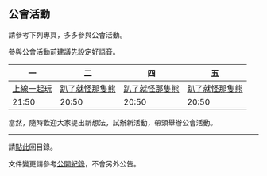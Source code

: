 ## 公會活動

請參考下列專頁，多多參與公會活動。

參與公會活動前建議先設定好[語音](https://badbadweather.github.io/voicechat.html)。

| 一 | 二 | 四 | 五 |
| --- | --- | --- | --- |
| [上線一起玩](https://badbadweather.github.io/mon.html) | [趴了就怪那隻熊](https://badbadweather.github.io/raid.html) | [趴了就怪那隻熊](https://badbadweather.github.io/raid.html) | [趴了就怪那隻熊](https://badbadweather.github.io/raid.html) |
| 21:50 | 20:50 | 20:50 | 20:50 |

當然，隨時歡迎大家提出新想法，試辦新活動，帶頭舉辦公會活動。

--- 

請[點此](https://badbadweather.github.io/)回目錄。

文件變更請參考[公開紀錄](https://github.com/badbadweather/badbadweather.github.io/commits/master/activities.md)，不會另外公告。
